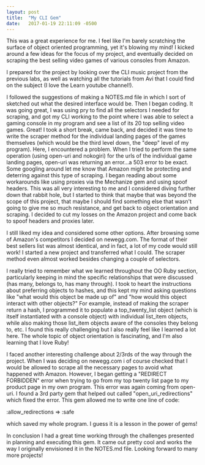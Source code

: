 ```yaml
---
layout: post
title:  "My CLI Gem"
date:   2017-01-19 22:11:09 -0500
---
```




This was a great experience for me. I feel like I'm barely scratching the surface of object oriented programming, yet it's blowing my mind! I kicked around a few ideas for the focus of my project, and eventually decided on scraping the best selling video games of various consoles from Amazon.

I prepared for the project by looking over the CLI music project from the previous labs, as well as watching all the tutorials from Avi that I could find on the subject (I love the Learn youtube channel!). 

I followed the suggestions of making a NOTES.md file in which I sort of sketched out what the desired interface would be. Then I began coding. It was going great, I was using pry to find all the selectors I needed for scraping, and got my CLI working to the point where I was able to select a gaming console in my program and see a list of its 20 top selling video games. Great! I took a short break, came back, and decided it was time to write the scraper method for the individual landing pages of the games themselves (which would be the third level down, the "deep" level of my program). Here, I encountered a problem. When I tried to perform the same operation (using open-uri and nokogiri) for the urls of the individual game landing pages, open-uri was returning an error...a 503 error to be exact. Some googling around let me know that Amazon might be protecting and deterring against this type of scraping. I began reading about some workarounds like using proxies via the Mechanize gem and using spoof headers. This was all very interesting to me and I considered diving further down that rabbit hole, but I started to think that maybe that was beyond the scope of this project, that maybe I should find something else that wasn't going to give me so much resistance, and get back to object orientation and scraping. I decided to cut my losses on the Amazon project and come back to spoof headers and proxies later.

I still liked my idea and considered some other options. After browsing some of Amazon's competitors I decided on newegg.com. The format of their best sellers list was almost identical, and in fact, a lot of my code would still work! I started a new project and transferred what I could. The scraper method even almost worked besides changing a couple of selectors. 

I really tried to remember what we learned throughout the OO Ruby section, particularly keeping in mind the specific relationships that were discussed (has many, belongs to, has many through). I took to heart the instructions about preferring objects to hashes, and this kept my mind asking questions like "what would this object be made up of" and "how would this object interact with other objects?" For example, instead of making the scraper return a hash, I programmed it to populate a top_twenty_list object (which is itself instantiated with a console object) with individual list_item objects, while also making those list_item objects aware of the consoles they belong to, etc. I found this really challenging but I also really feel like I learned a lot here. The whole topic of object orientation is fascinating, and I'm also learning that I love Ruby!

I faced another interesting challenge about 2/3rds of the way through the project. When I was deciding on newegg.com i of course checked that I would be allowed to scrape all the necessary pages to avoid what happened with Amazon. However, I began getting a "REDIRECT FORBIDDEN" error when trying to go from my top twenty list page to my product page in my own program. This error was again coming from open-uri. I found a 3rd party gem that helped out called "open_uri_redirections" which fixed the error. This gem allowed me to write one line of code:

:allow_redirections => :safe

which saved my whole program. I guess it is a lesson in the power of gems!

In conclusion I had a great time working through the challenges presented in planning and executing this gem. It came out pretty cool and works the way I originally envisioned it in the NOTES.md file. Looking forward to many more projects!




